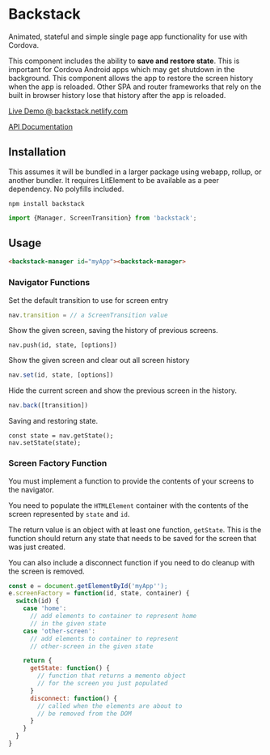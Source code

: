 # Backstack

Animated, stateful and simple single page app functionality for use with Cordova. 

This component includes the ability to **save and restore state**.  This is important for Cordova Android apps which may get shutdown in the background.  This component allows the app to restore the screen history when the app is reloaded. Other SPA and router frameworks that rely on the built in browser history lose that history after the app is reloaded. 

[Live Demo @ backstack.netlify.com](https://backstack.netlify.com/)

[API Documentation](https://backstack.netlify.com/docs/)

## Installation

This assumes it will be bundled in a larger package using webapp, rollup, or another bundler.  It requires LitElement to be available as a peer dependency.  No polyfills included.

```
npm install backstack
```

```javascript
import {Manager, ScreenTransition} from 'backstack';
```


## Usage

```html
<backstack-manager id="myApp"><backstack-manager>
```

### Navigator Functions

Set the default transition to use for screen entry
```javascript
nav.transition = // a ScreenTransition value
```

Show the given screen, saving the history of previous screens.

```javavscript
nav.push(id, state, [options])
```

Show the given screen and clear out all screen history

```javascript
nav.set(id, state, [options])
```

Hide the current screen and show the previous screen in the history.

```javascript
nav.back([transition])
```
Saving and restoring state.
```
const state = nav.getState();
nav.setState(state);
```

### Screen Factory Function

You must implement a function to provide the contents of your screens to the navigator.

You need to populate the `HTMLElement` container with the contents of the screen represented by `state` and `id`.

The return value is an object with at least one function, `getState`. This is the function should return any state that needs to be saved for the screen that was just created.

You can also include a disconnect function if you need to do cleanup with the screen is removed.

```javascript
const e = document.getElementById('myApp'');
e.screenFactory = function(id, state, container) {
  switch(id) {
    case 'home':
      // add elements to container to represent home 
      // in the given state
    case 'other-screen':
      // add elements to container to represent 
      // other-screen in the given state

    return {
      getState: function() {
        // function that returns a memento object 
        // for the screen you just populated
      }
      disconnect: function() {
        // called when the elements are about to 
        // be removed from the DOM
      }
    }
  }
}
```